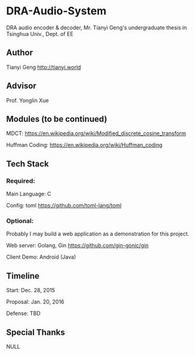 # DRA-Audio-System
DRA audio encoder &amp; decoder, Mr. Tianyi Geng's undergraduate thesis in Tsinghua Univ., Dept. of EE

## Author
Tianyi Geng http://tianyi.world

## Advisor
Prof. Yonglin Xue

## Modules (to be continued)

MDCT: https://en.wikipedia.org/wiki/Modified_discrete_cosine_transform

Huffman Coding: https://en.wikipedia.org/wiki/Huffman_coding

## Tech Stack

### Required: 
Main Language: C

Config: toml https://github.com/toml-lang/toml

### Optional:

Probably I may build a web application as a demonstration for this project. 

Web server: Golang, Gin https://github.com/gin-gonic/gin

Client Demo: Android (Java)

## Timeline
Start: Dec. 28, 2015

Proposal: Jan. 20, 2016

Defense: TBD

## Special Thanks

NULL
